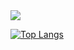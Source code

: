 <img src="https://github-readme-stats.vercel.app/api/top-langs/?username=alupica"/>

[![Top Langs](https://github-readme-stats.vercel.app/api?username=alupica&theme=algolia&show_icons=true)](https://github.com/alupica)
